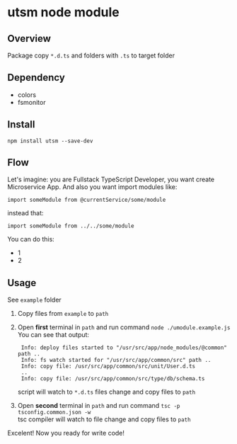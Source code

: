 # utsm node module

## Overview

Package copy `*.d.ts` and folders with `.ts` to target folder


## Dependency

* colors
* fsmonitor


## Install

    npm install utsm --save-dev


## Flow

Let's imagine: you are Fullstack TypeScript Developer, you want create Microservice App. And also you
want import modules like:
 
    import someModule from @currentService/some/module 

instead that:

    import someModule from ../../some/module
    
You can do this:

* 1
* 2

## Usage

See `example` folder

1. Copy files from `example` to `path`
2. Open **first** terminal in `path` and run command `node ./umodule.example.js` <br> You can see that output:

        Info: deploy files started to "/usr/src/app/node_modules/@common" path ..
        Info: fs watch started for "/usr/src/app/common/src" path ..
        Info: copy file: /usr/src/app/common/src/unit/User.d.ts
        ..
        Info: copy file: /usr/src/app/common/src/type/db/schema.ts
        
    script will watch to `*.d.ts` files change and copy files to `path`

3. Open **second** terminal in `path` and run command `tsc -p tsconfig.common.json -w` <br>
    tsc compiler will watch to file change and copy files to `path`

Excelent! Now you ready for write code! 
